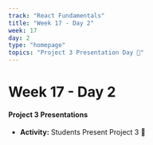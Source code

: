 ```yaml
---
track: "React Fundamentals"
title: "Week 17 - Day 2"
week: 17
day: 2
type: "homepage"
topics: "Project 3 Presentation Day 🎉"
---
```



# Week 17 - Day 2
#### Project 3 Presentations

- **Activity:** Students Present Project 3  🎉